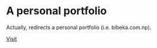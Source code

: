 # A personal portfolio

Actually, redirects a personal portfolio (i.e. bibeka.com.np).

[Visit](https://arlbibek.github.io)

